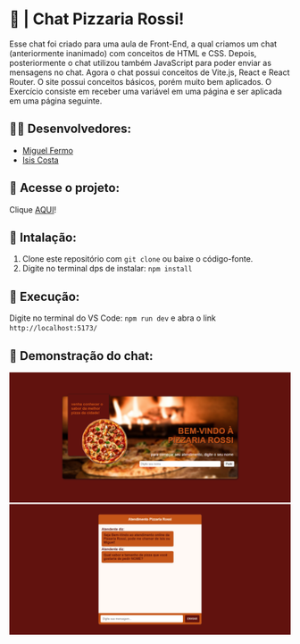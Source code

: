 # 🍕 | Chat Pizzaria Rossi!

Esse chat foi criado para uma aula de Front-End, a qual criamos um chat (anteriormente inanimado) com conceitos de HTML e CSS. Depois, posteriormente o chat utilizou também JavaScript para poder enviar as mensagens no chat. Agora o chat possui conceitos de Vite.js, React e React Router. O site possui conceitos básicos, porém muito bem aplicados. O Exercício consiste em receber uma variável em uma página e ser aplicada em uma página seguinte.

## 👷🏽 Desenvolvedores:

- [Miguel Fermo](https://github.com/miguelfermo)
- [Isis Costa](https://github.com/isiscostabb)

## 🔗 Acesse o projeto:
Clique [AQUI](https://pizzariarossi.netlify.app)!

## 🔧 Intalação:
1. Clone este repositório com `git clone` ou baixe o código-fonte.
2. Digite no terminal dps de instalar: `npm install`

## 🚀 Execução:
Digite no terminal do VS Code: `npm run dev` e abra o link `http://localhost:5173/`

## 🔭 Demonstração do chat:

![image](https://github.com/miguelfermo/Chat-with-react/blob/main/src/Midia/Chat.png)
![image](https://github.com/miguelfermo/Chat-with-react/blob/main/src/Midia/Tela%20entrada.png)
